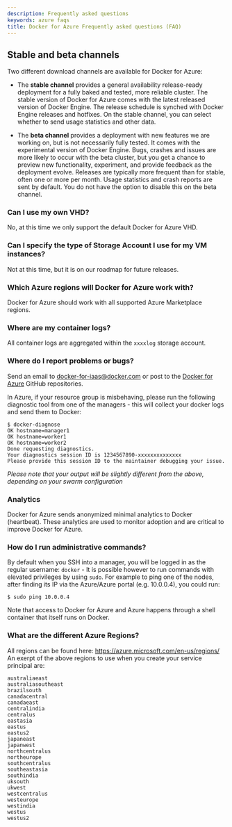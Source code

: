 ```yaml
---
description: Frequently asked questions
keywords: azure faqs
title: Docker for Azure Frequently asked questions (FAQ)
---
```


## Stable and beta channels

Two different download channels are available for Docker for Azure:

* The **stable channel** provides a general availability release-ready deployment
  for a fully baked and tested, more reliable cluster. The stable version of Docker
  for Azure comes with the latest released version of Docker Engine. The release
  schedule is synched with Docker Engine releases and hotfixes. On the stable
  channel, you can select whether to send usage statistics and other data.

* The **beta channel** provides a deployment with new features we are working on,
  but is not necessarily fully tested. It comes with the experimental version of
  Docker Engine. Bugs, crashes and issues are more likely to occur with the beta
  cluster, but you get a chance to preview new functionality, experiment, and provide
  feedback as the deployment evolve. Releases are typically more frequent than for
  stable, often one or more per month. Usage statistics and crash reports are sent
  by default. You do not have the option to disable this on the beta channel.


### Can I use my own VHD?
No, at this time we only support the default Docker for Azure VHD.

### Can I specify the type of Storage Account I use for my VM instances?

Not at this time, but it is on our roadmap for future releases.

### Which Azure regions will Docker for Azure work with?

Docker for Azure should work with all supported Azure Marketplace regions.

### Where are my container logs?

All container logs are aggregated within the `xxxxlog` storage account.

### Where do I report problems or bugs?

Send an email to <docker-for-iaas@docker.com> or post to the [Docker for Azure](https://github.com/docker/for-azure) GitHub repositories.

In Azure, if your resource group is misbehaving, please run the following diagnostic tool from one of the managers - this will collect your docker logs and send them to Docker:

```
$ docker-diagnose
OK hostname=manager1
OK hostname=worker1
OK hostname=worker2
Done requesting diagnostics.
Your diagnostics session ID is 1234567890-xxxxxxxxxxxxxx
Please provide this session ID to the maintainer debugging your issue.
```

_Please note that your output will be slightly different from the above, depending on your swarm configuration_

### Analytics

Docker for Azure sends anonymized minimal analytics to Docker (heartbeat). These analytics are used to monitor adoption and are critical to improve Docker for Azure.

### How do I run administrative commands?

By default when you SSH into a manager, you will be logged in as the regular username: `docker` - It is possible however to run commands with elevated privileges by using `sudo`.
For example to ping one of the nodes, after finding its IP via the Azure/Azure portal (e.g. 10.0.0.4), you could run:
```
$ sudo ping 10.0.0.4
```

Note that access to Docker for Azure and Azure happens through a shell container that itself runs on Docker.


### What are the different Azure Regions?
All regions can be found here: https://azure.microsoft.com/en-us/regions/
An exerpt of the above regions to use when you create your service principal are:
```
australiaeast
australiasoutheast
brazilsouth
canadacentral
canadaeast
centralindia
centralus
eastasia
eastus
eastus2
japaneast
japanwest
northcentralus
northeurope
southcentralus
southeastasia
southindia
uksouth
ukwest
westcentralus
westeurope
westindia
westus
westus2
```
